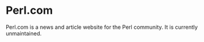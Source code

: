 Perl.com
========

Perl.com is a news and article website for the Perl community. It
is currently unmaintained.
